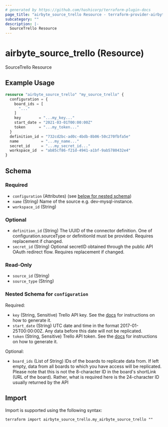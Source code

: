 ```yaml
---
# generated by https://github.com/hashicorp/terraform-plugin-docs
page_title: "airbyte_source_trello Resource - terraform-provider-airbyte"
subcategory: ""
description: |-
  SourceTrello Resource
---
```


# airbyte_source_trello (Resource)

SourceTrello Resource

## Example Usage

```terraform
resource "airbyte_source_trello" "my_source_trello" {
  configuration = {
    board_ids = [
      "..."
    ]
    key        = "...my_key..."
    start_date = "2021-03-01T00:00:00Z"
    token      = "...my_token..."
  }
  definition_id = "732cd2bc-ad0c-4bdb-8b06-50c270fbfa5e"
  name          = "...my_name..."
  secret_id     = "...my_secret_id..."
  workspace_id  = "ab85cf86-f21d-4941-a1bf-9ab5780432e4"
}
```

<!-- schema generated by tfplugindocs -->
## Schema

### Required

- `configuration` (Attributes) (see [below for nested schema](#nestedatt--configuration))
- `name` (String) Name of the source e.g. dev-mysql-instance.
- `workspace_id` (String)

### Optional

- `definition_id` (String) The UUID of the connector definition. One of configuration.sourceType or definitionId must be provided. Requires replacement if changed.
- `secret_id` (String) Optional secretID obtained through the public API OAuth redirect flow. Requires replacement if changed.

### Read-Only

- `source_id` (String)
- `source_type` (String)

<a id="nestedatt--configuration"></a>
### Nested Schema for `configuration`

Required:

- `key` (String, Sensitive) Trello API key. See the <a href="https://developer.atlassian.com/cloud/trello/guides/rest-api/authorization/#using-basic-oauth">docs</a> for instructions on how to generate it.
- `start_date` (String) UTC date and time in the format 2017-01-25T00:00:00Z. Any data before this date will not be replicated.
- `token` (String, Sensitive) Trello API token. See the <a href="https://developer.atlassian.com/cloud/trello/guides/rest-api/authorization/#using-basic-oauth">docs</a> for instructions on how to generate it.

Optional:

- `board_ids` (List of String) IDs of the boards to replicate data from. If left empty, data from all boards to which you have access will be replicated. Please note that this is not the 8-character ID in the board's shortLink (URL of the board). Rather, what is required here is the 24-character ID usually returned by the API

## Import

Import is supported using the following syntax:

```shell
terraform import airbyte_source_trello.my_airbyte_source_trello ""
```
